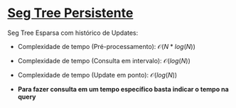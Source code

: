 # [Seg Tree Persistente](seg_tree_persistent.cpp)

Seg Tree Esparsa com histórico de Updates:

- Complexidade de tempo (Pré-processamento): $\mathcal{O}(N *log(N))$
- Complexidade de tempo (Consulta em intervalo): $\mathcal{O}(log(N))$
- Complexidade de tempo (Update em ponto): $\mathcal{O}(log(N))$

- **Para fazer consulta em um tempo específico basta indicar o tempo na query**
